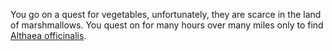 You go on a quest for vegetables, unfortunately, they are scarce in the land of marshmallows.
You quest on for many hours over many miles only to find [Althaea officinalis](https://en.wikipedia.org/wiki/Althaea_officinalis). 
